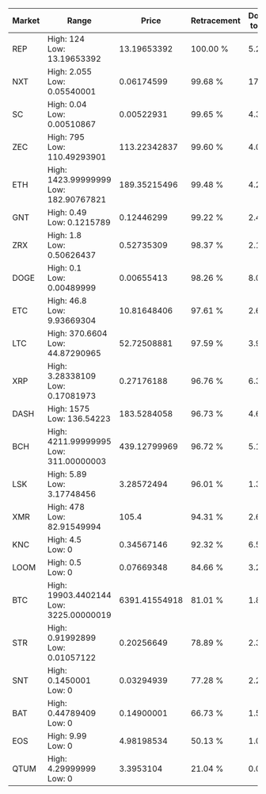 | Market | Range | Price| Retracement | Doubles to 50% |
| --- | --- | --- | --- | --- |
| REP | High: 124<br />Low: 13.19653392 | 13.19653392 | 100.00 % | 5.20 |
| NXT | High: 2.055<br />Low: 0.05540001 | 0.06174599 | 99.68 % | 17.09 |
| SC | High: 0.04<br />Low: 0.00510867 | 0.00522931 | 99.65 % | 4.31 |
| ZEC | High: 795<br />Low: 110.49293901 | 113.22342837 | 99.60 % | 4.00 |
| ETH | High: 1423.99999999<br />Low: 182.90767821 | 189.35215496 | 99.48 % | 4.24 |
| GNT | High: 0.49<br />Low: 0.1215789 | 0.12446299 | 99.22 % | 2.46 |
| ZRX | High: 1.8<br />Low: 0.50626437 | 0.52735309 | 98.37 % | 2.19 |
| DOGE | High: 0.1<br />Low: 0.00489999 | 0.00655413 | 98.26 % | 8.00 |
| ETC | High: 46.8<br />Low: 9.93669304 | 10.81648406 | 97.61 % | 2.62 |
| LTC | High: 370.6604<br />Low: 44.87290965 | 52.72508881 | 97.59 % | 3.94 |
| XRP | High: 3.28338109<br />Low: 0.17081973 | 0.27176188 | 96.76 % | 6.36 |
| DASH | High: 1575<br />Low: 136.54223 | 183.5284058 | 96.73 % | 4.66 |
| BCH | High: 4211.99999995<br />Low: 311.00000003 | 439.12799969 | 96.72 % | 5.15 |
| LSK | High: 5.89<br />Low: 3.17748456 | 3.28572494 | 96.01 % | 1.38 |
| XMR | High: 478<br />Low: 82.91549994 | 105.4 | 94.31 % | 2.66 |
| KNC | High: 4.5<br />Low: 0 | 0.34567146 | 92.32 % | 6.51 |
| LOOM | High: 0.5<br />Low: 0 | 0.07669348 | 84.66 % | 3.26 |
| BTC | High: 19903.4402144<br />Low: 3225.00000019 | 6391.41554918 | 81.01 % | 1.81 |
| STR | High: 0.91992899<br />Low: 0.01057122 | 0.20256649 | 78.89 % | 2.30 |
| SNT | High: 0.1450001<br />Low: 0 | 0.03294939 | 77.28 % | 2.20 |
| BAT | High: 0.44789409<br />Low: 0 | 0.14900001 | 66.73 % | 1.50 |
| EOS | High: 9.99<br />Low: 0 | 4.98198534 | 50.13 % | 1.00 |
| QTUM | High: 4.29999999<br />Low: 0 | 3.3953104 | 21.04 % | 0.00 |
